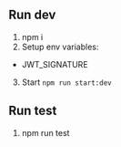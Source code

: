 ## Run dev
1. npm i
2. Setup env variables:
 - JWT_SIGNATURE 
3. Start `npm run start:dev`

## Run test
1. npm run test